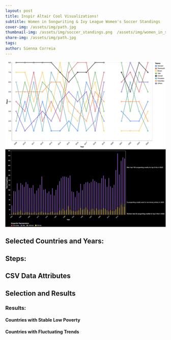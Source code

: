 ```yaml
---
layout: post
title: Inspir Altair Cool Visualizations!
subtitle: Women in Songwriting & Ivy League Women's Soccer Standings
cover-img: /assets/img/path.jpg
thumbnail-img: /assets/img/soccer_standings.png  /assets/img/women_in_songwriting.png
share-img: /assets/img/path.jpg
tags: 
author: Sienna Correia
---
```


![Ivy League Women's Soccer Standings 2009-2024](/assets/img/soccer_standings.png)
![Women in Songwriting](/assets/img/women_in_songwriting.png)

## Selected Countries and Years:

## Steps:

## CSV Data Attributes

## Selection and Results

### Results: 

#### Countries with Stable Low Poverty

#### Countries with Fluctuating Trends
